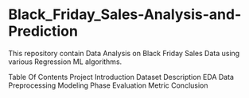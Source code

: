 # Black_Friday_Sales-Analysis-and-Prediction
This repository contain Data Analysis on Black Friday Sales Data using various Regression ML algorithms.

Table Of Contents
Project Introduction
Dataset Description
EDA
Data Preprocessing
Modeling Phase
Evaluation Metric
Conclusion
